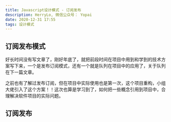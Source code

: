 ```yaml
---
title: Javascript设计模式 - 订阅发布
description: HerryLo, 微信公众号： Yopai
date: 2020-12-31 17:55
tags: 设计模式
---
```


## 订阅发布模式

好长时间没有写文章了，刚好年底了，就把前段时间在项目中用到和学到的技术方案写下来，一个是发布订阅模式，还有一个就是队列在项目中的应用了，关于队列在下一篇文章。

之前也有了解过发布订阅，但在项目中实际使用也是第一次，这个项目重构，小组大佬引入了这个方案！！这次也算是学习到了，如何把一些概念引用到项目中，合理解决软件项目的实际问题。

## 订阅发布

